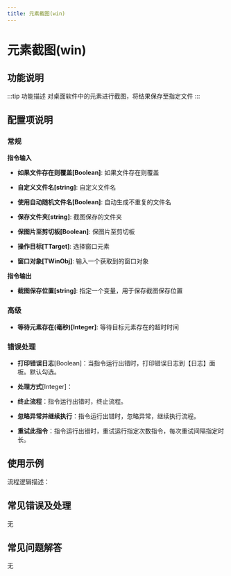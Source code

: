 ```yaml
---
title: 元素截图(win)
---
```


# 元素截图(win)

## 功能说明

:::tip 功能描述
对桌面软件中的元素进行截图，将结果保存至指定文件
:::

## 配置项说明

### 常规

**指令输入**

- **如果文件存在则覆盖[Boolean]**: 如果文件存在则覆盖

- **自定义文件名[string]**: 自定义文件名

- **使用自动随机文件名[Boolean]**: 自动生成不重复的文件名

- **保存文件夹[string]**: 截图保存的文件夹

- **保图片至剪切板[Boolean]**: 保图片至剪切板

- **操作目标[TTarget]**: 选择窗口元素

- **窗口对象[TWinObj]**: 输入一个获取到的窗口对象


**指令输出**

- **截图保存位置[string]**: 指定一个变量，用于保存截图保存位置

### 高级

- **等待元素存在(毫秒)[Integer]**: 等待目标元素存在的超时时间

### 错误处理

- **打印错误日志**[Boolean]：当指令运行出错时，打印错误日志到【日志】面板。默认勾选。

- **处理方式**[Integer]：

 - **终止流程**：指令运行出错时，终止流程。

 - **忽略异常并继续执行**：指令运行出错时，忽略异常，继续执行流程。

 - **重试此指令**：指令运行出错时，重试运行指定次数指令，每次重试间隔指定时长。

## 使用示例

流程逻辑描述：

## 常见错误及处理

无

## 常见问题解答

无

